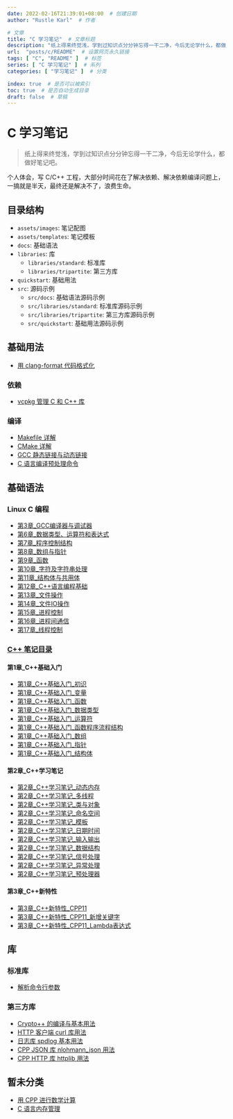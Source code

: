 ```yaml
---
date: 2022-02-16T21:39:01+08:00  # 创建日期
author: "Rustle Karl"  # 作者

# 文章
title: "C 学习笔记"  # 文章标题
description: "纸上得来终觉浅，学到过知识点分分钟忘得一干二净，今后无论学什么，都做好笔记吧。"
url:  "posts/c/README"  # 设置网页永久链接
tags: [ "C", "README" ]  # 标签
series: [ "C 学习笔记" ]  # 系列
categories: [ "学习笔记" ]  # 分类

index: true  # 是否可以被索引
toc: true  # 是否自动生成目录
draft: false  # 草稿
---
```


# C 学习笔记

> 纸上得来终觉浅，学到过知识点分分钟忘得一干二净，今后无论学什么，都做好笔记吧。

个人体会，写 C/C++ 工程，大部分时间花在了解决依赖、解决依赖编译问题上，一搞就是半天，最终还是解决不了，浪费生命。

## 目录结构

- `assets/images`: 笔记配图
- `assets/templates`: 笔记模板
- `docs`: 基础语法
- `libraries`: 库
  - `libraries/standard`: 标准库
  - `libraries/tripartite`: 第三方库
- `quickstart`: 基础用法
- `src`: 源码示例
  - `src/docs`: 基础语法源码示例
  - `src/libraries/standard`: 标准库源码示例
  - `src/libraries/tripartite`: 第三方库源码示例
  - `src/quickstart`: 基础用法源码示例

## 基础用法

- [用 clang-format 代码格式化](quickstart/clang_format.md)

### 依赖

- [vcpkg 管理 C 和 C++ 库](quickstart/compile/vcpkg.md)

### 编译

- [Makefile 详解](quickstart/compile/Makefile.md)
- [CMake 详解](quickstart/compile/cmake.md)
- [GCC 静态链接与动态链接](quickstart/compile/link.md)
- [C 语言编译预处理命令](quickstart/compile/preprocessing_command.md)

## 基础语法

### Linux C 编程

- [第3章_GCC编译器与调试器](docs/[Linux]C/第3章_GCC编译器与调试器.md)
- [第6章_数据类型、运算符和表达式](docs/[Linux]C/第6章_数据类型、运算符和表达式.md)
- [第7章_程序控制结构](docs/[Linux]C/第7章_程序控制结构.md)
- [第8章_数组与指针](docs/[Linux]C/第8章_数组与指针.md)
- [第9章_函数](docs/[Linux]C/第9章_函数.md)
- [第10章_字符及字符串处理](docs/[Linux]C/第10章_字符及字符串处理.md)
- [第11章_结构体与共用体](docs/[Linux]C/第11章_结构体与共用体.md)
- [第12章_C++语言编程基础](docs/[Linux]C/第12章_C++语言编程基础.md)
- [第13章_文件操作](docs/[Linux]C/第13章_文件操作.md)
- [第14章_文件IO操作](docs/[Linux]C/第14章_文件IO操作.md)
- [第15章_进程控制](docs/[Linux]C/第15章_进程控制.md)
- [第16章_进程间通信](docs/[Linux]C/第16章_进程间通信.md)
- [第17章_线程控制](docs/[Linux]C/第17章_线程控制.md)

### [C++ 笔记目录](docs/CPP/README.md)

#### 第1章_C++基础入门

- [第1章_C++基础入门_初识](docs/CPP/第1章_C++基础入门_初识.md)
- [第1章_C++基础入门_变量](docs/CPP/第1章_C++基础入门_变量.md)
- [第1章_C++基础入门_函数](docs/CPP/第1章_C++基础入门_函数.md)
- [第1章_C++基础入门_数据类型](docs/CPP/第1章_C++基础入门_数据类型.md)
- [第1章_C++基础入门_运算符](docs/CPP/第1章_C++基础入门_运算符.md)
- [第1章_C++基础入门_函数程序流程结构](docs/CPP/第1章_C++基础入门_函数程序流程结构.md)
- [第1章_C++基础入门_数组](docs/CPP/第1章_C++基础入门_数组.md)
- [第1章_C++基础入门_指针](docs/CPP/第1章_C++基础入门_指针.md)
- [第1章_C++基础入门_结构体](docs/CPP/第1章_C++基础入门_结构体.md)

#### 第2章_C++学习笔记

- [第2章_C++学习笔记_动态内存](docs/CPP/第2章_C++学习笔记_动态内存.md)
- [第2章_C++学习笔记_多线程](docs/CPP/第2章_C++学习笔记_多线程.md)
- [第2章_C++学习笔记_类与对象](docs/CPP/第2章_C++学习笔记_类与对象.md)
- [第2章_C++学习笔记_命名空间](docs/CPP/第2章_C++学习笔记_命名空间.md)
- [第2章_C++学习笔记_模板](docs/CPP/第2章_C++学习笔记_模板.md)
- [第2章_C++学习笔记_日期时间](docs/CPP/第2章_C++学习笔记_日期时间.md)
- [第2章_C++学习笔记_输入输出](docs/CPP/第2章_C++学习笔记_输入输出.md)
- [第2章_C++学习笔记_数据结构](docs/CPP/第2章_C++学习笔记_数据结构.md)
- [第2章_C++学习笔记_信号处理](docs/CPP/第2章_C++学习笔记_信号处理.md)
- [第2章_C++学习笔记_异常处理](docs/CPP/第2章_C++学习笔记_异常处理.md)
- [第2章_C++学习笔记_预处理器](docs/CPP/第2章_C++学习笔记_预处理器.md)

#### 第3章_C++新特性

- [第3章_C++新特性_CPP11](docs/CPP/第3章_C++新特性_CPP11.md)
- [第3章_C++新特性_CPP11_新增关键字](docs/CPP/第3章_C++新特性_CPP11_新增关键字.md)
- [第3章_C++新特性_CPP11_Lambda表达式](docs/CPP/第3章_C++新特性_CPP11_Lambda表达式.md)

## 库

### 标准库

- [解析命令行参数](libraries/standard/getopt.md)

### 第三方库

- [Crypto++ 的编译与基本用法](libraries/tripartite/crypto/cryptopp.md)
- [HTTP 客户端 curl 库用法](libraries/tripartite/curl.md)
- [日志库 spdlog 基本用法](libraries/tripartite/spdlog.md)
- [CPP JSON 库 nlohmann_json 用法](libraries/tripartite/nlohmann_json.md)
- [CPP HTTP 库 httplib 用法](libraries/tripartite/httplib.md)

## 暂未分类

- [用 CPP 进行数学计算](docs/others/math.md)
- [C 语言内存管理](docs/others/memory.md)
